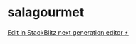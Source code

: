 # salagourmet

[Edit in StackBlitz next generation editor ⚡️](https://stackblitz.com/~/github.com/jguillengarcia/salagourmet)